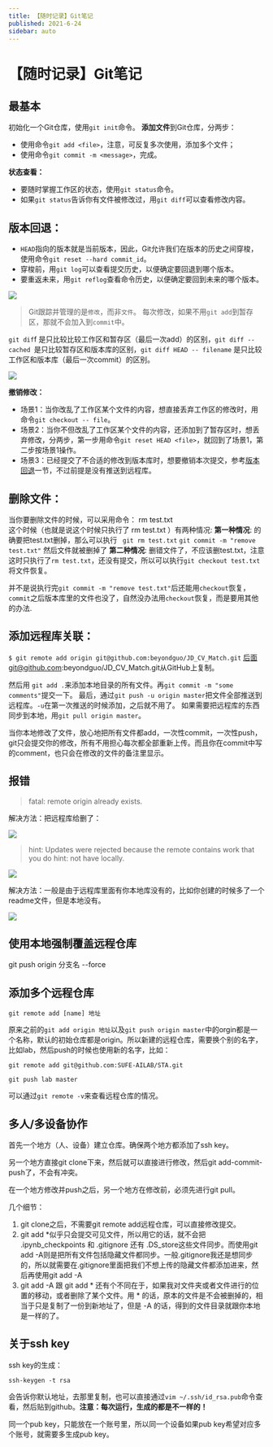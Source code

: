 ```yaml
---
title: 【随时记录】Git笔记
published: 2021-6-24
sidebar: auto
---
```


# 【随时记录】Git笔记

## 最基本

初始化一个Git仓库，使用`git init`命令。
**添加文件**到Git仓库，分两步：

- 使用命令`git add <file>`，注意，可反复多次使用，添加多个文件；
- 使用命令`git commit -m <message>`，完成。

**状态查看：**
- 要随时掌握工作区的状态，使用`git status`命令。
- 如果`git status`告诉你有文件被修改过，用`git diff`可以查看修改内容。

## **版本回退：**

- `HEAD`指向的版本就是当前版本，因此，Git允许我们在版本的历史之间穿梭，使用命令`git reset --hard commit_id`。
- 穿梭前，用`git log`可以查看提交历史，以便确定要回退到哪个版本。
- 要重返未来，用`git reflog`查看命令历史，以便确定要回到未来的哪个版本。


![](https://cdn.jsdelivr.net/gh/beyondguo/mdnice_pictures/2021-6-25/1624615687282-image.png)


>Git跟踪并管理的是`修改`，而非`文件`。
每次修改，如果不用`git add`到暂存区，那就不会加入到`commit`中。


`git dif`f 是只比较比较工作区和暂存区（最后一次add）的区别，`git diff --cached `是只比较暂存区和版本库的区别，`git diff HEAD -- filename` 是只比较工作区和版本库（最后一次commit）的区别。

![](https://cdn.jsdelivr.net/gh/beyondguo/mdnice_pictures/2021-6-25/1624615698020-image.png)


**撤销修改：**
- 场景1：当你改乱了工作区某个文件的内容，想直接丢弃工作区的修改时，用命令`git checkout -- file`。
- 场景2：当你不但改乱了工作区某个文件的内容，还添加到了暂存区时，想丢弃修改，分两步，第一步用命令`git reset HEAD <file>`，就回到了场景1，第二步按场景1操作。
- 场景3：已经提交了不合适的修改到版本库时，想要撤销本次提交，参考[版本回退](https://www.liaoxuefeng.com/wiki/0013739516305929606dd18361248578c67b8067c8c017b000/0013744142037508cf42e51debf49668810645e02887691000)一节，不过前提是没有推送到远程库。

## **删除文件：**

当你要删除文件的时候，可以采用命令：  rm test.txt  
这个时候（也就是说这个时候只执行了  rm test.txt  ）有两种情况:
**第一种情况**:
的确要把test.txt删掉，那么可以执行
                  ` git rm test.txt`
                   `git commit -m "remove test.txt"`
                   然后文件就被删掉了
**第二种情况**:
删错文件了，不应该删test.txt，注意这时只执行了`rm test.txt`，还没有提交，所以可以执行`git checkout test.txt`将文件恢复。

并不是说执行完`git commit -m "remove test.txt"`后还能用`checkout`恢复，`commit`之后版本库里的文件也没了，自然没办法用`checkout`恢复，而是要用其他的办法.

## **添加远程库关联：**
`$ git remote add origin git@github.com:beyondguo/JD_CV_Match.git`
后面git@github.com:beyondguo/JD_CV_Match.git从GitHub上复制。

然后用
`git add .`来添加本地目录的所有文件。再`git commit -m "some comments"`提交一下。
最后，通过`git push -u origin master`把文件全部推送到远程库。`-u`在第一次推送的时候添加，之后就不用了。
如果需要把远程库的东西同步到本地，用`git pull origin master`。

当你本地修改了文件，放心地把所有文件都add，一次性commit，一次性push，git只会提交你的修改，所有不用担心每次都全部重新上传。而且你在commit中写的comment，也只会在修改的文件的备注里显示。

## 报错

>fatal: remote origin already exists.

解决方法：把远程库给删了：

![](https://cdn.jsdelivr.net/gh/beyondguo/mdnice_pictures/2021-6-25/1624615711843-image.png)


>hint: Updates were rejected because the remote contains work that you do
hint: not have locally. 

![](https://cdn.jsdelivr.net/gh/beyondguo/mdnice_pictures/2021-6-25/1624615719883-image.png)


解决方法：一般是由于远程库里面有你本地库没有的，比如你创建的时候多了一个readme文件，但是本地没有。

![](https://cdn.jsdelivr.net/gh/beyondguo/mdnice_pictures/2021-6-25/1624615727956-image.png)



## 使用本地强制覆盖远程仓库

git push origin 分支名 --force



## 添加多个远程仓库

`git remote add [name] 地址`

原来之前的`git add origin 地址`以及`git push origin master`中的orgin都是一个名称，默认的初始仓库都是origin。所以新建的远程仓库，需要换个别的名字，比如lab，然后push的时候也使用新的名字，比如：

`git remote add git@github.com:SUFE-AILAB/STA.git`

`git push lab master`

可以通过`git remote -v`来查看远程仓库的情况。



## 多人/多设备协作

首先一个地方（人、设备）建立仓库。确保两个地方都添加了ssh key。

另一个地方直接git clone下来，然后就可以直接进行修改，然后git add-commit-push了，不会有冲突。

在一个地方修改并push之后，另一个地方在修改前，必须先进行git pull。

几个细节：

1. git clone之后，不需要git remote add远程仓库，可以直接修改提交。
2. git add *似乎只会提交可见文件，所以用它的话，就不会把 .ipynb_checkpoints 和 .gitignore 还有 .DS_store这些文件同步。而使用git add -A则是把所有文件包括隐藏文件都同步。一般.gitignore我还是想同步的，所以就需要在.gitignore里面把我们不想上传的隐藏文件都添加进来，然后再使用git add -A
3. git add -A 跟 git add * 还有个不同在于，如果我对文件夹或者文件进行的位置的移动，或者删除了某个文件。用 * 的话，原本的文件是不会被删掉的，相当于只是复制了一份到新地址了，但是 -A 的话，得到的文件目录就跟你本地是一样的了。



## 关于ssh key

ssh key的生成：

`ssh-keygen -t rsa`

会告诉你默认地址，去那里复制，也可以直接通过`vim ~/.ssh/id_rsa.pub`命令查看，然后贴到github。**注意：每次运行，生成的都是不一样的！**

同一个pub key，只能放在一个账号里，所以同一个设备如果pub key希望对应多个账号，就需要多生成pub key。

